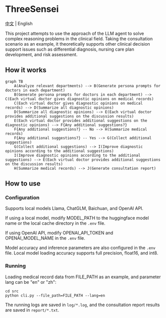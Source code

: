 # ThreeSensei

[中文](README_zh.md) | English


This project attempts to use the approach of the LLM agent to solve complex reasoning problems in the clinical field. Taking the consultation scenario as an example, it theoretically supports other clinical decision support issues such as differential diagnosis, nursing care plan development, and risk assessment.

## How it works

```mermaid
graph TB
    A(Analyze relevant departments) --> B(Generate persona prompts for doctors in each department)
    B(Generate persona prompts for doctors in each department) --> C(Each virtual doctor gives diagnostic opinions on medical records)
    C(Each virtual doctor gives diagnostic opinions on medical records) --> D(Summarize all diagnostic opinions)
    D(Summarize all diagnostic opinions) --> E(Each virtual doctor provides additional suggestions on the discussion results)
    E(Each virtual doctor provides additional suggestions on the diagnostic opinions) --> F{Any additional suggestions?}
    F{Any additional suggestions?} -- No --> H(Summarize medical records)
    F{Any additional suggestions?} -- Yes --> G(Collect additional suggestions)
    G(Collect additional suggestions) --> I(Improve diagnostic opinions according to the additional suggestions)
    I(Improve diagnostic opinions according to the additional suggestions) --> E(Each virtual doctor provides additional suggestions on the discussion results)
    H(Summarize medical records) --> J(Generate consultation report)
```

## How to use

### Configuration

Supports local models Llama, ChatGLM, Baichuan, and OpenAI API.

If using a local model, modify MODEL_PATH to the huggingface model name or the local cache directory in the `.env` file.

If using OpenAI API, modify OPENAI_API_TOKEN and OPENAI_MODEL_NAME in the `.env` file.

Model accuracy and inference parameters are also configured in the `.env` file. Local model loading accuracy supports full precision, float16, and int8.

### Running

Loading medical record data from FILE_PATH as an example, and parameter lang can be "en" or "zh":
```
cd src
python cli.py --file_path=FILE_PATH --lang=en
```
The running logs are saved in `log/*.log`, and the consultation report results are saved in `report/*.txt`.
